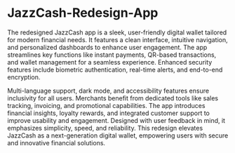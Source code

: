 # JazzCash-Redesign-App

The redesigned JazzCash app is a sleek, user-friendly digital wallet tailored for modern financial needs. It features a clean interface, intuitive navigation, and personalized dashboards to enhance user engagement. The app streamlines key functions like instant payments, QR-based transactions, and wallet management for a seamless experience. Enhanced security features include biometric authentication, real-time alerts, and end-to-end encryption.  

Multi-language support, dark mode, and accessibility features ensure inclusivity for all users. Merchants benefit from dedicated tools like sales tracking, invoicing, and promotional capabilities. The app introduces financial insights, loyalty rewards, and integrated customer support to improve usability and engagement. Designed with user feedback in mind, it emphasizes simplicity, speed, and reliability. This redesign elevates JazzCash as a next-generation digital wallet, empowering users with secure and innovative financial solutions.
